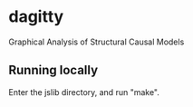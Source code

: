 # dagitty
Graphical Analysis of Structural Causal Models

## Running locally

Enter the jslib directory, and run "make".


